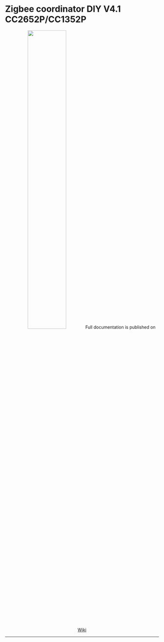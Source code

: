 # Zigbee coordinator DIY V4.1 CC2652P/CC1352P

<div align="center">
<img width="50%" src="./images/v4-3.jpg
</div>
---

### Full documentation is published on [Wiki](https://github.com/DIYZi/RFS_CC2652_V4/wiki)

---